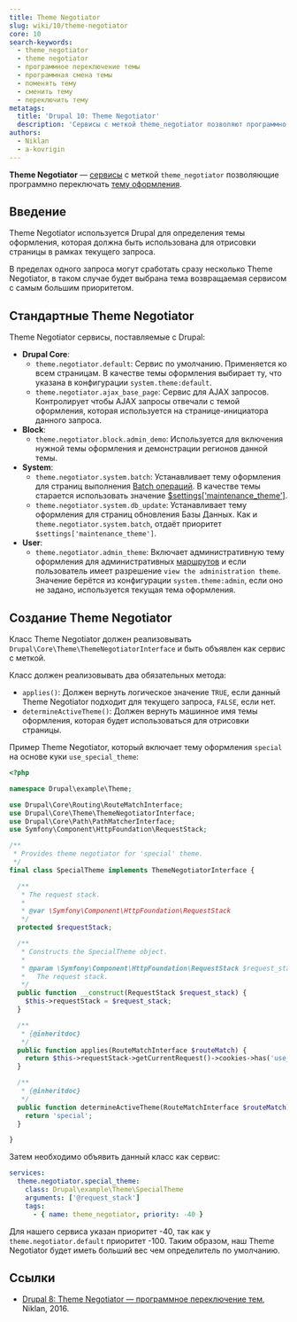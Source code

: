 ```yaml
---
title: Theme Negotiator
slug: wiki/10/theme-negotiator
core: 10
search-keywords:
  - theme_negotiator
  - theme negotiator
  - программное переключение темы
  - программная смена темы
  - поменять тему
  - сменить тему
  - переключить тему
metatags:
  title: 'Drupal 10: Theme Negotiator'
  description: 'Сервисы с меткой theme_negotiator позволяют программно переключать темы оформления.'
authors:
  - Niklan
  - a-kovrigin
---
```


**Theme Negotiator** — [сервисы](../../index.md) с меткой `theme_negotiator` позволяющие программно переключать [тему оформления](../../../themes/index.md).

## Введение

Theme Negotiator используется Drupal для определения темы оформления, которая должна быть использована для отрисовки страницы в рамках текущего запроса.

В пределах одного запроса могут сработать сразу несколько Theme Negotiator, в таком случае будет выбрана тема возвращаемая сервисом с самым большим приоритетом.

## Стандартные Theme Negotiator

Theme Negotiator сервисы, поставляемые с Drupal:

- **Drupal Core**:
    - `theme.negotiator.default`: Сервис по умолчанию. Применяется ко всем страницам. В качестве темы оформления выбирает ту, что указана в конфигурации `system.theme:default`.
    - `theme.negotiator.ajax_base_page`: Сервис для AJAX запросов. Контролирует чтобы AJAX запросы отвечали с темой оформления, которая используется на странице-инициатора данного запроса.
- **Block**:
    - `theme.negotiator.block.admin_demo`: Используется для включения нужной темы оформления и демонстрации регионов данной темы.
- **System**:
    - `theme.negotiator.system.batch`: Устанавливает тему оформления для страниц выполнения [Batch операций](../../../batches/index.md). В качестве темы старается использовать значение [$settings['maintenance_theme']](../../../settings-php/index.md).
    - `theme.negotiator.system.db_update`: Устанавливает тему оформления для страниц обновления Базы Данных. Как и `theme.negotiator.system.batch`, отдаёт приоритет `$settings['maintenance_theme']`.
- **User**:
    - `theme.negotiator.admin_theme`: Включает административную тему оформления для административных [маршрутов](../../../routing/index.md) и если пользователь имеет разрешение `view the administration theme`. Значение берётся из конфигурации `system.theme:admin`, если оно не задано, используется текущая тема оформления.

## Создание Theme Negotiator

Класс Theme Negotiator должен реализовывать `Drupal\Core\Theme\ThemeNegotiatorInterface` и быть объявлен как сервис с меткой.

Класс должен реализовывать два обязательных метода:

- `applies()`: Должен вернуть логическое значение `TRUE`, если данный Theme Negotiator подходит для текущего запроса, `FALSE`, если нет.
- `determineActiveTheme()`: Должен вернуть машинное имя темы оформления, которая будет использоваться для отрисовки страницы.

Пример Theme Negotiator, который включает тему оформления `special` на основе куки `use_special_theme`:

```php
<?php

namespace Drupal\example\Theme;

use Drupal\Core\Routing\RouteMatchInterface;
use Drupal\Core\Theme\ThemeNegotiatorInterface;
use Drupal\Core\Path\PathMatcherInterface;
use Symfony\Component\HttpFoundation\RequestStack;

/**
 * Provides theme negotiator for 'special' theme.
 */
final class SpecialTheme implements ThemeNegotiatorInterface {

  /**
   * The request stack.
   * 
   * @var \Symfony\Component\HttpFoundation\RequestStack
   */
  protected $requestStack;

  /**
   * Constructs the SpecialTheme object.
   * 
   * @param \Symfony\Component\HttpFoundation\RequestStack $request_stack
   *   The request stack.
   */
  public function __construct(RequestStack $request_stack) {
    $this->requestStack = $request_stack;
  }

  /**
   * {@inheritdoc}
   */
  public function applies(RouteMatchInterface $routeMatch) {
    return $this->requestStack->getCurrentRequest()->cookies->has('use_special_theme');
  }

  /**
   * {@inheritdoc}
   */
  public function determineActiveTheme(RouteMatchInterface $routeMatch) {
    return 'special';
  }

}
```

Затем необходимо объявить данный класс как сервис:

```yaml
services:
  theme.negotiator.special_theme:
    class: Drupal\example\Theme\SpecialTheme
    arguments: ['@request_stack']
    tags:
      - { name: theme_negotiator, priority: -40 }
```

Для нашего сервиса указан приоритет -40, так как у `theme.negotiator.default` приоритет -100. Таким образом, наш Theme Negotiator будет иметь больший вес чем определитель по умолчанию.

## Ссылки

- [Drupal 8: Theme Negotiator — программное переключение тем](https://niklan.net/blog/126), Niklan, 2016.
